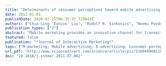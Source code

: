 ```yaml
---
title: "Determinants of consumer perceptions toward mobile advertising — A comparison between Japan and Austria"
date: 2012-01-01
publishDate: 2020-02-25T06:35:37.729043Z
authors: ["Chia-Ling ‘Eunice’ Liu", "Rudolf R. Sinkovics", "Noemi Pezderka", "Parissa Haghirian"]
publication_types: ["2"]
abstract: "Mobile marketing provides an innovative channel for transmitting advertising messages to customers via mobile devices. The growth of mobile advertising in recent years requires that researchers and practitioners understand consumer perceptions of this form of advertising. The purpose of this paper is to investigate factors influencing the perception of mobile advertising in different cultures. Based on samples from Austria and Japan, we empirically examine relevant m-advertising effects. The results suggest that infotainment and credibility are key factors predicting advertising value among Austrians and the Japanese. However, our findings show that Japanese customers are more irritated by mobile advertising than are Austrian respondents."
featured: false
publication: "*Journal of Interactive Marketing*"
tags: ["M-marketing; Mobile advertising; E-advertising; Consumer perception"]
url_pdf: "http://www.sciencedirect.com/science/article/pii/S1094996811000612"
doi: "10.1016/j.intmar.2011.07.002"
---
```


